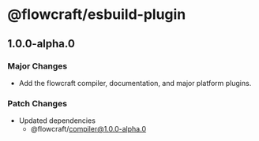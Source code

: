 # @flowcraft/esbuild-plugin

## 1.0.0-alpha.0

### Major Changes

- Add the flowcraft compiler, documentation, and major platform plugins.

### Patch Changes

- Updated dependencies
  - @flowcraft/compiler@1.0.0-alpha.0
